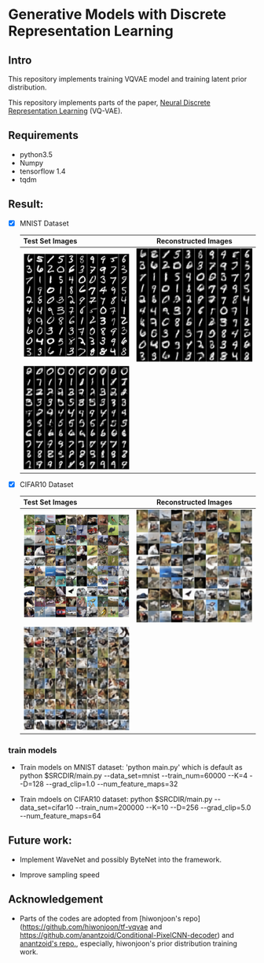 # Generative Models with Discrete Representation Learning


## Intro

This repository implements training VQVAE model and training latent prior distribution.

This repository implements parts of the paper, [Neural Discrete Representation Learning](https://arxiv.org/abs/1711.00937) (VQ-VAE).


## Requirements
- python3.5
- Numpy
- tensorflow 1.4
- tqdm


##  Result: 

- [x] MNIST Dataset

  | Test Set Images | Reconstructed Images |
  | ------------- |:-------------:|
  |![MNIST original images](/assets/mnist_orig.png) | ![MNIST Reconstructed Images](/assets/mnist_reconst.png) |
  |![MNIST sample images](/assets/mnist_sample.png) | 


- [x] CIFAR10 Dataset

  | Test Set Images | Reconstructed Images |
  | ------------- |:-------------:|
  |![CIFAR10 original images](/assets/cifar10_orig.png) | ![CIFAR10 Reconstructed Images](/assets/cifar10_reconst.png) |
  |![CIFAR10 sample images](/assets/cifar10_sample.png) | 

### train models

- Train models on MNIST dataset: 'python main.py'
which is default as 
python $SRCDIR/main.py --data_set=mnist --train_num=60000 --K=4 --D=128 --grad_clip=1.0 --num_feature_maps=32

- Train mdoels on CIFAR10 dataset: 
python $SRCDIR/main.py --data_set=cifar10 --train_num=200000 --K=10 --D=256 --grad_clip=5.0 --num_feature_maps=64



## Future work: 

- Implement WaveNet and possibly ByteNet into the framework.

- Improve sampling speed



## Acknowledgement
- Parts of the codes are adopted from [hiwonjoon's repo](https://github.com/hiwonjoon/tf-vqvae and https://github.com/anantzoid/Conditional-PixelCNN-decoder) and [anantzoid's repo.](https://github.com/anantzoid/Conditional-PixelCNN-decoder), especially, hiwonjoon's prior distribution training work. 
